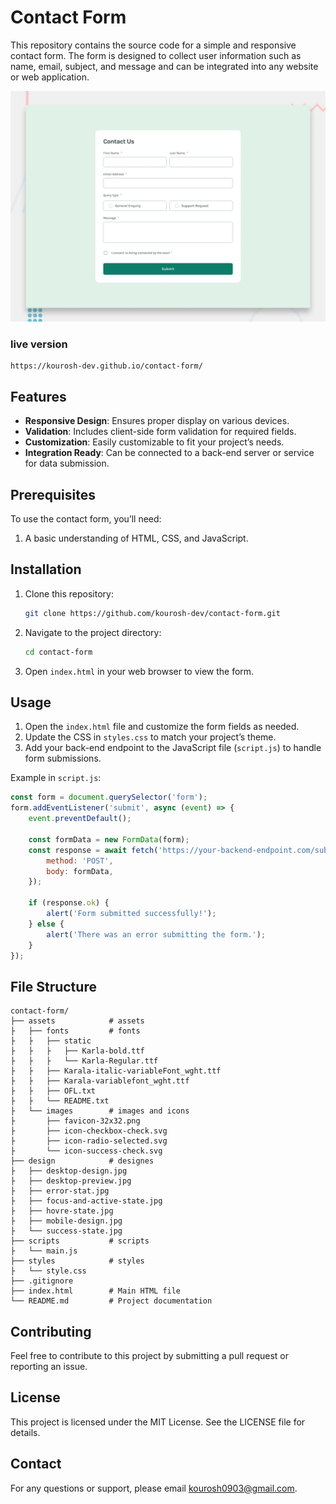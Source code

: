 # Contact Form

This repository contains the source code for a simple and responsive contact form. The form is designed to collect user information such as name, email, subject, and message and can be integrated into any website or web application.

![design review](design/desktop-preview.jpg)

### live version
```
https://kourosh-dev.github.io/contact-form/
```


## Features

- **Responsive Design**: Ensures proper display on various devices.
- **Validation**: Includes client-side form validation for required fields.
- **Customization**: Easily customizable to fit your project’s needs.
- **Integration Ready**: Can be connected to a back-end server or service for data submission.

## Prerequisites

To use the contact form, you’ll need:

1. A basic understanding of HTML, CSS, and JavaScript.

## Installation

1. Clone this repository:

   ```bash
   git clone https://github.com/kourosh-dev/contact-form.git
   ```

2. Navigate to the project directory:

   ```bash
   cd contact-form
   ```

3. Open `index.html` in your web browser to view the form.

## Usage

1. Open the `index.html` file and customize the form fields as needed.
2. Update the CSS in `styles.css` to match your project’s theme.
3. Add your back-end endpoint to the JavaScript file (`script.js`) to handle form submissions.

Example in `script.js`:

```javascript
const form = document.querySelector('form');
form.addEventListener('submit', async (event) => {
    event.preventDefault();

    const formData = new FormData(form);
    const response = await fetch('https://your-backend-endpoint.com/submit', {
        method: 'POST',
        body: formData,
    });

    if (response.ok) {
        alert('Form submitted successfully!');
    } else {
        alert('There was an error submitting the form.');
    }
});
```

## File Structure

```
contact-form/
├── assets            # assets
├   ├── fonts         # fonts
├   ├   ├── static    
├   ├   ├   ├── Karla-bold.ttf
├   ├   ├   └── Karla-Regular.ttf
├   ├   ├── Karala-italic-variableFont_wght.ttf
├   ├   ├── Karala-variablefont_wght.ttf
├   ├   ├── OFL.txt
├   ├   └── README.txt
├   └── images        # images and icons
├       ├── favicon-32x32.png
├       ├── icon-checkbox-check.svg
├       ├── icon-radio-selected.svg
├       └── icon-success-check.svg
├── design            # designes
├   ├── desktop-design.jpg
├   ├── desktop-preview.jpg
├   ├── error-stat.jpg
├   ├── focus-and-active-state.jpg
├   ├── hovre-state.jpg
├   ├── mobile-design.jpg
├   └── success-state.jpg
├── scripts           # scripts
├   └── main.js
├── styles            # styles
├   └── style.css
├── .gitignore
├── index.html        # Main HTML file
└── README.md         # Project documentation
```

## Contributing

Feel free to contribute to this project by submitting a pull request or reporting an issue.

## License

This project is licensed under the MIT License. See the LICENSE file for details.

## Contact

For any questions or support, please email [kourosh0903@gmail.com](mailto:kourosh0903@gmail.com).

